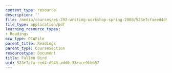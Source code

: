 ```yaml
---
content_type: resource
description: ''
file: /media/courses/es-292-writing-workshop-spring-2008/523e7cfaeed4d943add033eace9bbb57_MITES_292S08_fallen_bird.pdf
file_type: application/pdf
learning_resource_types:
- Readings
ocw_type: OCWFile
parent_title: Readings
parent_type: CourseSection
resourcetype: Document
title: Fallen Bird
uid: 523e7cfa-eed4-d943-add0-33eace9bbb57
---
```

